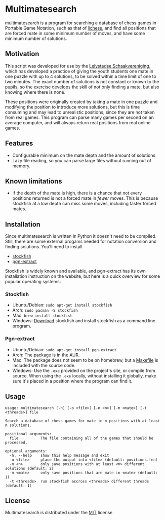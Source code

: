 # Multimatesearch
multimatesearch is a program for searching a database of chess games in Portable
Game Notation, such as that of [lichess](https://database.lichess.org/), and
find all positions that are forced mate in some minimum number of moves, and
have some minimum number of solutions.

## Motivation
This script was developed for use by the
[Lelystadse Schaakvereniging](http://lelystadseschaakvereniging.nl/), which has
developed a practice of giving the youth students one mate in one puzzle with up
to 4 solutions, to be solved within a time limit of one to two minutes. The
exact number of solutions is not constant or known to the pupils, so the
exercise develops the skill of not only finding a mate, but also knowing where
there is none.

These positions were originally created by taking a mate in one puzzle and
modifying the position to introduce more solutions, but this is time consuming
and may lead to unrealistic positions, since they are not taken from real games.
This program can parse many games per second on an average computer, and will
always return real positions from real online games.

## Features
* Configurable minimum on the mate depth and the amount of solutions.
* Lazy file reading, so you can parse large files without running out of memory.

## Known limitations
* If the depth of the mate is high, there is a chance that not every positions
    returned is not a forced mate in *fewer* moves. This is because stockfish
    at a low depth can miss some moves, including faster forced mates.

## Installation
Since multimatesearch is written in Python it doesn't need to be compiled.
Still, there are some external progams needed for notation conversion and
finding solutions. You'll need to install

* [stockfish](https://stockfishchess.org/)
* [pgn-extract](https://www.cs.kent.ac.uk/people/staff/djb/pgn-extract/)

Stockfish is widely known and available, and pgn-extract has its own
installation instruction on the website, but here is a quick overview for some
popular operating systems:

### Stockfish
* Ubuntu/Debian: `sudo apt-get install stockfish`
* Arch: `sudo pacman -S stockfish`
* Mac: `brew install stockfish`
* Windows: [Download](https://stockfishchess.org/download/) stockfish and
    install stockfish as a command line program.

### Pgn-extract
* Ubuntu/Debian: `sudo apt-get install pgn-extract`
* Arch: The package is in the
    [AUR](https://aur.archlinux.org/packages/pgn-extract/).
* Mac: The package does not seem to be on homebrew, but a
    [Makefile](https://en.wikipedia.org/wiki/Make_(software)) is included with
    the source code.
* Windows: Use the `.exe` provided on the project's site, or compile from
    source. When using the `.exe` locally, without installing it globally, make
    sure it's placed in a position where the program can find it.

## Usage
```
usage: multimatesearch [-h] [-o <file>] [-n <n>] [-m <mate>] [-t <threads>] file

Search a database of chess games for mate in m positions with at least n solutions.

positional arguments:
  file          The file containing all of the games that should be processed.

optional arguments:
  -h, --help    show this help message and exit
  -o <file>     place the output into <file> (default: positions.fen)
  -n <n>        only save positions with at least <n> different solutions (default: 2)
  -m <mate>     only save positions that are mate in <mate> (default: 1)
  -t <threads>  run stockfish accross <threads> different threads (default: 1)
```

## License
Multimatesearch is distributed under the
[MIT](https://choosealicense.com/licenses/mit/) license.
